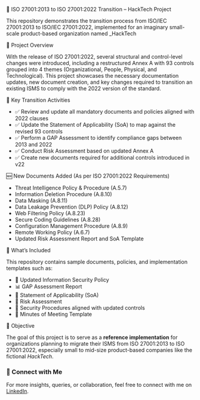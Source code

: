 🚀 ISO 27001:2013 to ISO 27001:2022 Transition – HackTech Project

This repository demonstrates the transition process from ISO/IEC 27001:2013 to ISO/IEC 27001:2022, implemented for an imaginary small-scale product-based organization named _HackTech

📌 Project Overview

With the release of ISO 27001:2022, several structural and control-level changes were introduced, including a restructured Annex A with 93 controls grouped into 4 themes (Organizational, People, Physical, and Technological). This project showcases the necessary documentation updates, new document creation, and key changes required to transition an existing ISMS to comply with the 2022 version of the standard.

🔄 Key Transition Activities

- ✅ Review and update all mandatory documents and policies aligned with 2022 clauses  
- ✅ Update the Statement of Applicability (SoA) to map against the revised 93 controls  
- ✅ Perform a GAP Assessment to identify compliance gaps between 2013 and 2022  
- ✅ Conduct Risk Assessment based on updated Annex A  
- ✅ Create new documents required for additional controls introduced in v22  

🆕 New Documents Added (As per ISO 27001:2022 Requirements)

- Threat Intelligence Policy & Procedure (A.5.7)  
- Information Deletion Procedure (A.8.10)  
- Data Masking (A.8.11)  
- Data Leakage Prevention (DLP) Policy (A.8.12)  
- Web Filtering Policy (A.8.23)  
- Secure Coding Guidelines (A.8.28)  
- Configuration Management Procedure (A.8.9)  
- Remote Working Policy (A.6.7)  
- Updated Risk Assessment Report and SoA Template  

 📁 What’s Included

This repository contains sample documents, policies, and implementation templates such as:

- 📄 Updated Information Security Policy  
- 📊 GAP Assessment Report  
- 📄 Statement of Applicability (SoA)  
- 📄 Risk Assessment 
- 📄 Security Procedures aligned with updated controls  
- 📄 Minutes of Meeting Template  

🏁 Objective

The goal of this project is to serve as a **reference implementation** for organizations planning to migrate their ISMS from ISO 27001:2013 to ISO 27001:2022, especially small to mid-size product-based companies like the fictional _HackTech_.

### 🔗 Connect with Me  
For more insights, queries, or collaboration, feel free to connect with me on [LinkedIn](https://www.linkedin.com/in/saurav-chaudhari).
